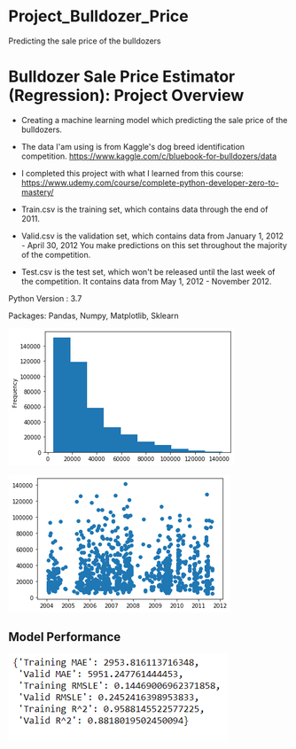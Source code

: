 # Project_Bulldozer_Price
Predicting the sale price of the bulldozers

# Bulldozer Sale Price Estimator (Regression): Project Overview
- Creating a machine learning model which predicting the sale price of the bulldozers.
- The data I'am using is from Kaggle's dog breed identification competition.
https://www.kaggle.com/c/bluebook-for-bulldozers/data
- I completed this project with what I learned from this course:
https://www.udemy.com/course/complete-python-developer-zero-to-mastery/

- Train.csv is the training set, which contains data through the end of 2011.
- Valid.csv is the validation set, which contains data from January 1, 2012 - April 30, 2012 You make predictions on this set throughout the majority of the competition. 
- Test.csv is the test set, which won't be released until the last week of the competition. It contains data from May 1, 2012 - November 2012. 

Python Version : 3.7

Packages: Pandas, Numpy, Matplotlib, Sklearn

 ![](/images/fig1.png)
 
 ![](/images/fig2.png)
  
  ## Model Performance
  
  ![](/images/evaluation.png)
